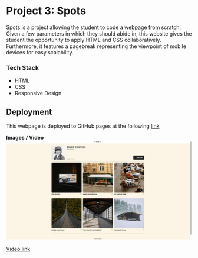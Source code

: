 # Project 3: Spots

Spots is a project allowing the student to code a webpage from scratch.  Given a few parameters in which they should abide in, this website gives the student the opportunity to apply HTML and CSS collaboratively.  Furthermore, it features a pagebreak representing the viewpoint of mobile devices for easy scalability. 

### Tech Stack

* HTML
* CSS
* Responsive Design 
  
## Deployment

This webpage is deployed to GitHub pages at the following [link](https://rudy5004.github.io/se_project_spots/)

  
**Images / Video**  
![website link](./images/README-images/Spots-Webpage-pic.png)

[Video link](https://drive.google.com/file/d/1_BrOlmkNdlYtxPBljZgpRR34xcqu_r8t/view?usp=sharing)
